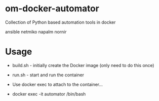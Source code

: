 # om-docker-automator
Collection of Python based automation tools in docker

ansible
netmiko
napalm
nornir

# Usage
- build.sh - initially create the Docker image (only need to do this once)
- run.sh - start and run the container

- Use docker exec to attach to the container...
- docker exec -it automator /bin/bash
